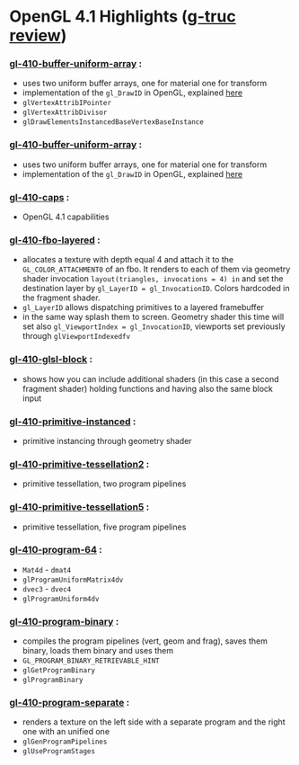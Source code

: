 # OpenGL 4.1 Highlights ([g-truc review](http://www.g-truc.net/doc/OpenGL%204.1%20review.pdf))

### [gl-410-buffer-uniform-array](https://github.com/elect86/jogl-samples/blob/master/jogl-samples/src/tests/gl_410/Gl_410_buffer_uniform_array.java) :

* uses two uniform buffer arrays, one for material one for transform
* implementation of the `gl_DrawID` in OpenGL, explained [here](http://www.g-truc.net/post-0518.html)
* `glVertexAttribIPointer`
* `glVertexAttribDivisor`
* `glDrawElementsInstancedBaseVertexBaseInstance`

### [gl-410-buffer-uniform-array](https://github.com/elect86/jogl-samples/blob/master/jogl-samples/src/tests/gl_410/Gl_410_buffer_uniform_array.java) :

* uses two uniform buffer arrays, one for material one for transform
* implementation of the `gl_DrawID` in OpenGL, explained [here](http://www.g-truc.net/post-0518.html)

### [gl-410-caps](https://github.com/elect86/jogl-samples/blob/master/jogl-samples/src/tests/gl_410/Gl_410_caps.java) :

* OpenGL 4.1 capabilities

### [gl-410-fbo-layered](https://github.com/elect86/jogl-samples/blob/master/jogl-samples/src/tests/gl_410/Gl_410_fbo_layered.java) :

* allocates a texture with depth equal 4 and attach it to the `GL_COLOR_ATTACHMENT0` of an fbo. It renders to each of them via geometry shader invocation `layout(triangles, invocations = 4) in` and set the destination layer by `gl_LayerID = gl_InvocationID`. Colors hardcoded in the fragment shader.
* `gl_LayerID` allows dispatching primitives to a layered framebuffer
* in the same way splash them to screen. Geometry shader this time will set also `gl_ViewportIndex = gl_InvocationID`, viewports set previously through `glViewportIndexedfv`

### [gl-410-glsl-block](https://github.com/elect86/jogl-samples/blob/master/jogl-samples/src/tests/gl_410/Gl_410_glsl_block.java) :

* shows how you can include additional shaders (in this case a second fragment shader) holding functions and having also the same block input

### [gl-410-primitive-instanced](https://github.com/elect86/jogl-samples/blob/master/jogl-samples/src/tests/gl_410/Gl_410_primitive_instanced.java) :

* primitive instancing through geometry shader 

### [gl-410-primitive-tessellation2](https://github.com/elect86/jogl-samples/blob/master/jogl-samples/src/tests/gl_410/Gl_410_primitive_tessellation2.java) :

* primitive tessellation, two program pipelines

### [gl-410-primitive-tessellation5](https://github.com/elect86/jogl-samples/blob/master/jogl-samples/src/tests/gl_410/Gl_410_primitive_tessellation5.java) :

* primitive tessellation, five program pipelines

### [gl-410-program-64](https://github.com/elect86/jogl-samples/blob/master/jogl-samples/src/tests/gl_410/Gl_410_primitive_tessellation5.java) :

* `Mat4d` - `dmat4`
* `glProgramUniformMatrix4dv`
* `dvec3` - `dvec4`
* `glProgramUniform4dv`

### [gl-410-program-binary](https://github.com/elect86/jogl-samples/blob/master/jogl-samples/src/tests/gl_410/Gl_410_program_binary.java) :

* compiles the program pipelines (vert, geom and frag), saves them binary, loads them binary and uses them
* `GL_PROGRAM_BINARY_RETRIEVABLE_HINT`
* `glGetProgramBinary`
* `glProgramBinary`

### [gl-410-program-separate](https://github.com/elect86/jogl-samples/blob/master/jogl-samples/src/tests/gl_410/Gl_410_program_separate.java) :

* renders a texture on the left side with a separate program and the right one with an unified one
* `glGenProgramPipelines`
* `glUseProgramStages`
